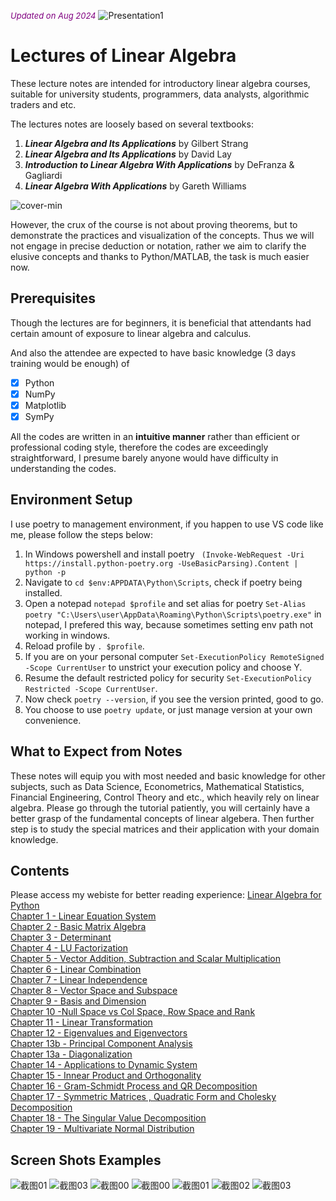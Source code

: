 
<font color='purple' size=2.5><i>Updated on Aug 2024</i></font>
![Presentation1](https://user-images.githubusercontent.com/59842360/159695863-678be5bc-d146-4340-9592-003ad93241e1.jpg)
# Lectures of Linear Algebra

These lecture notes are intended for introductory linear algebra courses, suitable for university students, programmers, data analysts, algorithmic traders and etc. 

The lectures notes are loosely based on several textbooks:

1. <b><i>Linear Algebra and Its Applications</i></b> by Gilbert Strang 
2. <b><i>Linear Algebra and Its Applications</i></b> by David Lay 
3. <b><i>Introduction to Linear Algebra With Applications</i></b> by DeFranza & Gagliardi
4. <b><i>Linear Algebra With Applications</i></b> by Gareth Williams

![cover-min](https://user-images.githubusercontent.com/59842360/83939172-64df6c00-a7e3-11ea-80b1-058af696d5a3.png)

However, the crux of the course is not about proving theorems, but to demonstrate the practices and visualization of the concepts. Thus we will not engage in precise deduction or notation, rather we aim to clarify the elusive concepts and thanks to Python/MATLAB, the task is much easier now.

## Prerequisites
Though the lectures are for beginners, it is beneficial that attendants had certain amount of exposure to linear algebra and calculus.

And also the attendee are expected to have basic knowledge (3 days training would be enough) of 
- [x] Python
- [x] NumPy
- [x] Matplotlib
- [x] SymPy

All the codes are written in an <b>intuitive manner</b> rather than efficient or professional coding style, therefore the codes are exceedingly straightforward, I presume barely anyone would have difficulty in understanding the codes.

## Environment Setup
I use poetry to management environment, if you happen to use VS code like me, please follow the steps below:
1. In Windows powershell and install poetry ``` (Invoke-WebRequest -Uri https://install.python-poetry.org -UseBasicParsing).Content | python -p```
2. Navigate to ```cd $env:APPDATA\Python\Scripts```, check if poetry being installed.
3. Open a notepad ```notepad $profile``` and set alias for poetry ```Set-Alias poetry "C:\Users\user\AppData\Roaming\Python\Scripts\poetry.exe"``` in notepad, I prefered this way, because sometimes setting env path not working in windows.
4. Reload profile by ```. $profile```.
5. If you are on your personal computer ```Set-ExecutionPolicy RemoteSigned -Scope CurrentUser``` to unstrict your execution policy and choose Y.
6. Resume the default restricted policy for security ```Set-ExecutionPolicy Restricted -Scope CurrentUser```.
7. Now check ```poetry --version```, if you see the version printed, good to go.
8. You choose to use ```poetry update```, or just manage version at your own convenience.

## What to Expect from Notes
These notes will equip you with most needed and basic knowledge for other subjects, such as Data Science, Econometrics, Mathematical Statistics, Financial Engineering, Control Theory and etc., which heavily rely on linear algebra. Please go through the tutorial patiently, you will certainly have a better grasp of the fundamental concepts of linear algebera. Then further step is to study the special matrices and their application with your domain knowledge.  

## Contents
Please access my webiste for better reading experience: [Linear Algebra for Python](https://www.weijiechen.com/linear-algebra-with-python-book/linear-algebra-index.html)<br>
[Chapter 1 - Linear Equation System](https://www.weijiechen.com/linear-algebra-with-python-book/qmd/Chapter%201%20-%20Linear%20Equation%20System.html)<br>
[Chapter 2 - Basic Matrix Algebra](https://www.weijiechen.com/linear-algebra-with-python-book/qmd/Chapter%202%20-%20Basic%20Matrix%20Algebra.html)<br>
[Chapter 3 - Determinant](https://www.weijiechen.com/linear-algebra-with-python-book/qmd/Chapter%203%20-%20Determinant.html)<br>
[Chapter 4 - LU Factorization](https://www.weijiechen.com/linear-algebra-with-python-book/qmd/Chapter%204%20-%20LU%20Factorization.html)<br>
[Chapter 5 - Vector Addition, Subtraction and Scalar Multiplication](https://www.weijiechen.com/linear-algebra-with-python-book/qmd/Chapter%205%20-%20Vector%20Addition%2C%20Subtraction%20and%20Scalar%20Multiplication.html)<br>
[Chapter 6 - Linear Combination](https://www.weijiechen.com/linear-algebra-with-python-book/qmd/Chapter%206%20-%20Linear%20Combination.html)<br>
[Chapter 7 - Linear Independence](https://www.weijiechen.com/linear-algebra-with-python-book/qmd/Chapter%207%20-%20Linear%20Independence.html)<br>
[Chapter 8 - Vector Space and Subspace](https://www.weijiechen.com/linear-algebra-with-python-book/qmd/Chapter%208%20-%20Vector%20Space%20and%20Subspace.html)<br>
[Chapter 9 - Basis and Dimension](https://www.weijiechen.com/linear-algebra-with-python-book/qmd/Chapter%209%20-%20Basis%20and%20Dimension.html)<br>
[Chapter 10 -Null Space vs Col Space, Row Space and Rank](https://www.weijiechen.com/linear-algebra-with-python-book/qmd/Chapter%2010%20-Null%20Space%20vs%20Col%20Space%2C%20Row%20Space%20and%20Rank.html)<br>
[Chapter 11 - Linear Transformation](https://www.weijiechen.com/linear-algebra-with-python-book/qmd/Chapter%2011%20-%20Linear%20Transformation.html)<br>
[Chapter 12 - Eigenvalues and Eigenvectors](https://www.weijiechen.com/linear-algebra-with-python-book/qmd/Chapter%2012%20-%20Eigenvalues%20and%20Eigenvectors.html)<br>
[Chapter 13b - Principal Component Analysis](https://www.weijiechen.com/linear-algebra-with-python-book/qmd/Chapter%2013b%20-%20Principal%20Component%20Analysis.html)<br>
[Chapter 13a - Diagonalization](https://www.weijiechen.com/linear-algebra-with-python-book/qmd/Chapter%2013a%20-%20Diagonalization.html)<br>
[Chapter 14 - Applications to Dynamic System](https://www.weijiechen.com/linear-algebra-with-python-book/qmd/Chapter%2014%20-%20Applications%20to%20Dynamic%20System.html)<br>
[Chapter 15 - Innear Product and Orthogonality](https://www.weijiechen.com/linear-algebra-with-python-book/qmd/Chapter%2015%20-%20Innear%20Product%20and%20Orthogonality.html)<br>
[Chapter 16 - Gram-Schmidt Process and QR Decomposition](https://www.weijiechen.com/linear-algebra-with-python-book/qmd/Chapter%2016%20-%20Gram-Schmidt%20Process%20and%20QR%20Decomposition.html)<br>
[Chapter 17 - Symmetric Matrices , Quadratic Form and Cholesky Decomposition](https://www.weijiechen.com/linear-algebra-with-python-book/qmd/Chapter%2017%20-%20Symmetric%20Matrices%20%2C%20Quadratic%20Form%20and%20Cholesky%20Decomposition.html)<br>
[Chapter 18 - The Singular Value Decomposition](https://www.weijiechen.com/linear-algebra-with-python-book/qmd/Chapter%2018%20-%20The%20Singular%20Value%20Decomposition.html)<br>
[Chapter 19 - Multivariate Normal Distribution](https://www.weijiechen.com/linear-algebra-with-python-book/qmd/Chapter%2019%20-%20Multivariate%20Normal%20Distribution.html)<br>

## Screen Shots Examples
![截图01](https://user-images.githubusercontent.com/59842360/122352881-6b043e80-cf47-11eb-9ca4-8f52c93c0efa.jpg)
![截图03](https://user-images.githubusercontent.com/59842360/122352926-78212d80-cf47-11eb-9bb4-c33e03b7f085.jpg)
![截图00](https://user-images.githubusercontent.com/59842360/122352940-7b1c1e00-cf47-11eb-9f80-e26454d4baaf.jpg)
![截图00](https://user-images.githubusercontent.com/59842360/126001287-9f8de290-3940-4000-b5db-7b12d8b70005.jpg)
![截图01](https://user-images.githubusercontent.com/59842360/126001290-d342db9f-76eb-41ce-98b2-208075bd4640.jpg)
![截图02](https://user-images.githubusercontent.com/59842360/126001291-5cee0e1b-d02b-4912-9d27-65eaaff13178.jpg)
![截图03](https://user-images.githubusercontent.com/59842360/126001463-0b262316-0032-482e-bb0f-1ccbbd3a2835.jpg)
